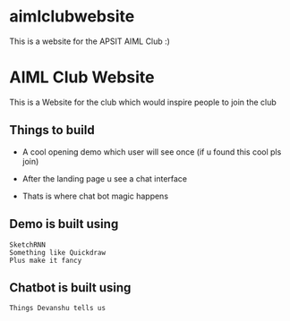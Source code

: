 # aimlclubwebsite
This is a website for the APSIT AIML Club :)



# AIML Club Website
This is a Website for the club which would inspire people to join the club 



## Things to build

- A cool opening demo which user will see once
(if u found this cool pls join)

- After the landing page u see a chat interface

- Thats is where chat bot magic happens




## Demo is built using

    SketchRNN 
    Something like Quickdraw
    Plus make it fancy

## Chatbot is built using
    Things Devanshu tells us
